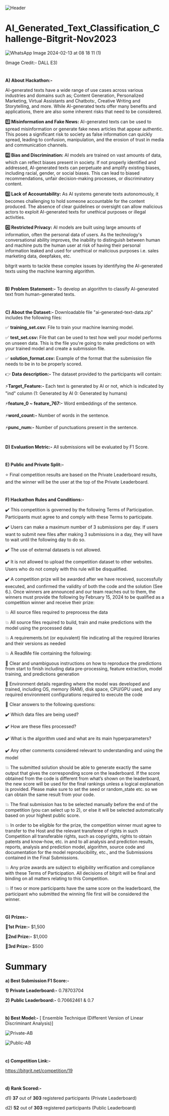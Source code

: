 ![Header](https://github.com/aniiketbarphe/AI_Generated_Text_Classification_Challenge-Bitgrit-Nov2023/assets/84449238/df430bc0-4f9b-49eb-b116-07813037b2ff)

# AI_Generated_Text_Classification_Challenge-Bitgrit-Nov2023

![WhatsApp Image 2024-02-13 at 08 18 11 (1)](https://github.com/aniiketbarphe/AI_Generated_Text_Classification_Challenge-Bitgrit-Nov2023/assets/84449238/70796505-236d-41ec-8ced-7187e1dfe6c6)

(Image Credit:- DALL E3)
#
**A) About Hackathon:-**

AI-generated texts have a wide range of use cases across various industries and domains such as; Content Generation, Personalized Marketing, Virtual Assistants and Chatbots:, Creative Writing and Storytelling, and more. While AI-generated texts offer many benefits and applications, there are also some inherent risks that need to be considered.

**1️⃣ Misinformation and Fake News:** AI-generated texts can be used to spread misinformation or generate fake news articles that appear authentic. This poses a significant risk to society as false information can quickly spread, leading to confusion, manipulation, and the erosion of trust in media and communication channels.

**2️⃣ Bias and Discrimination:** AI models are trained on vast amounts of data, which can reflect biases present in society. If not properly identified and addressed, AI-generated texts can perpetuate and amplify existing biases, including racial, gender, or social biases. This can lead to biased recommendations, unfair decision-making processes, or discriminatory content.

**3️⃣ Lack of Accountability:** As AI systems generate texts autonomously, it becomes challenging to hold someone accountable for the content produced. The absence of clear guidelines or oversight can allow malicious actors to exploit AI-generated texts for unethical purposes or illegal activities.

**4️⃣ Restricted Privacy:** AI models are built using large amounts of information, often the personal data of users. As the technology's conversational ability improves, the inability to distinguish between human and machine puts the human user at risk of having their personal information leaked and used for unethical or malicious purposes i.e. sales marketing data, deepfakes, etc.

bitgrit wants to tackle these complex issues by identifying the AI-generated texts using the machine learning algorithm. 
#
**B) Problem Statement:-** To develop an algorithm to classify AI-generated text from human-generated texts.
#
**C) About the Dataset:-** Downloadable file "ai-generated-text-data.zip" includes the following files:

✅ **training_set.csv:** File to train your machine learning model.

✅ **test_set.csv:** File that can be used to test how well your model performs on unseen data. This is the file you're going to make predictions on with your trained model and create a submission file.

✅ **solution_format.csv:** Example of the format that the submission file needs to be in to be properly scored.

👉 **Data description:-** The dataset provided to the participants will contain:

⚡**Target_Feature:-** Each text is generated by AI or not, which is indicated by "ind" column (1: Generated by AI 0: Generated by humans)

⚡**feature_0 ~ feature_767:-** Word embeddings of the sentence.

⚡**word_count:-** Number of words in the sentence.

⚡**punc_num:-** Number of punctuations present in the sentence.

#
**D) Evaluation Metric:-** All submissions will be evaluated by F1 Score.
#
**E) Public and Private Split:-**

⭐ Final competition results are based on the Private Leaderboard results, and the winner will be the user at the top of the Private Leaderboard.
#
**F) Hackathon Rules and Conditions:-**

✔️ This competition is governed by the following Terms of Participation. Participants must agree to and comply with these Terms to participate.

✔️ Users can make a maximum number of 3 submissions per day. If users want to submit new files after making 3 submissions in a day, they will have to wait until the following day to do so. 

✔️ The use of external datasets is not allowed.

✔️ It is not allowed to upload the competition dataset to other websites. Users who do not comply with this rule will be disqualified.

✔️ A competition prize will be awarded after we have received, successfully executed, and confirmed the validity of both the code and the solution (See 6.). Once winners are announced and our team reaches out to them, the winners must provide the following by February 15, 2024 to be qualified as a competition winner and receive their prize:

💥 All source files required to preprocess the data

💥 All source files required to build, train and make predictions with the model using the processed data

💥 A requirements.txt (or equivalent) file indicating all the required libraries and their versions as needed

💥 A ReadMe file containing the following:

🔖 Clear and unambiguous instructions on how to reproduce the predictions from start to finish including data pre-processing, feature extraction, model training, and predictions generation

🔖 Environment details regarding where the model was developed and trained, including OS, memory (RAM), disk space, CPU/GPU used, and any required environment configurations required to execute the code

🔖 Clear answers to the following questions:

✔️ Which data files are being used?

✔️ How are these files processed?

✔️ What is the algorithm used and what are its main hyperparameters?

✔️ Any other comments considered relevant to understanding and using the model

💥 The submitted solution should be able to generate exactly the same output that gives the corresponding score on the leaderboard. If the score obtained from the code is different from what’s shown on the leaderboard, the new score will be used for the final rankings unless a logical explanation is provided. Please make sure to set the seed or random_state etc. so we can obtain the same result from your code.

💥 The final submission has to be selected manually before the end of the competition (you can select up to 2), or else it will be selected automatically based on your highest public score.

💥 In order to be eligible for the prize, the competition winner must agree to transfer to the Host and the relevant transferee of rights in such Competition all transferable rights, such as copyrights, rights to obtain patents and know-how, etc. in and to all analysis and prediction results, reports, analysis and prediction model, algorithm, source code and documentation for the model reproducibility, etc., and the Submissions contained in the Final Submissions.

💥 Any prize awards are subject to eligibility verification and compliance with these Terms of Participation. All decisions of bitgrit will be final and binding on all matters relating to this Competition.

💥 If two or more participants have the same score on the leaderboard, the participant who submitted the winning file first will be considered the winner.
#
**G) Prizes:-**

🏅**1st Prize:-** $1,500
 
🏅**2nd Prize:-** $1,000
 
🏅**3rd Prize:-** $500
#
# Summary

**a) Best Submission F1 Score:-**

**1) Private Leaderboard:-** 0.78703704

**2) Public Leaderboard:-** 0.70662461 & 0.7
#
**b) Best Model:-** [ Ensemble Technique (Different Version of Linear Discriminant Analysis)]

![Private-AB](https://github.com/aniiketbarphe/AI_Generated_Text_Classification_Challenge-Bitgrit-Nov2023/assets/84449238/52afd075-7ff1-4682-ab6a-e7a066aacdad)

![Public-AB](https://github.com/aniiketbarphe/AI_Generated_Text_Classification_Challenge-Bitgrit-Nov2023/assets/84449238/d9411613-91ec-4166-a68d-d8c18d1e4cfb)

#
**c) Competition Link:-**

https://bitgrit.net/competition/19
#
**d) Rank Scored:-**

d1) **37** out of **303** registered participants (Private Leaderboard)

d2) **52** out of **303** registered participants (Public Leaderboard)
